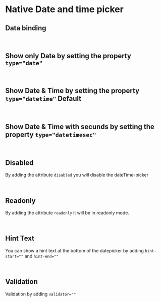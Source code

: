 # Native Date and time picker

## Data binding

<hhl-live-editor title="" style="overflow:none" htmlCode='
    <template>
    <div class="flexRow items-center gap-8 flexWrap"> 
          <H_datetime label="Date" v-model="dato"></H_datetime>
          <H_input readonly :model-value="formatDate(dato)" label="Value"></H_input>
    </div>
    </template>
    <script>
      // import { * as dateFormat } from "components/utils/dateFormat";
      const { dateFormat } = fakeImport;
      const dato = ref(new Date());
      function formatDate(date) {
            if (date) {
                  return dateFormat.D_01_dec_2021_HHMMSSms(date); 
            } else {
                  return "undefined"
            }            
      }
      return { dato, formatDate }
    </script>
'>
</hhl-live-editor>

<br>

## Show only Date by setting the property `type="date"`

<hhl-live-editor title="" style="overflow:none" htmlCode='
    <template>
    <div class="flexRow items-center gap-8 flexWrap"> 
          <H_datetime type="date" label="Date" v-model="dato"></H_datetime>
          <H_input readonly :model-value="formatDate(dato)" label="Value"></H_input>
    </div>
    </template>
    <script>
      // import { * as dateFormat } from "components/utils/dateFormat";
      const { dateFormat } = fakeImport;
      const dato = ref(new Date());
      function formatDate(date) {
            if (date) {
                  return dateFormat.D_01_dec_2021_HHMMSSms(date); 
            } else {
                  return "undefined"
            }            
      }
      return { dato, formatDate }
    </script>
'>
</hhl-live-editor>

<br>

## Show Date & Time by setting the property `type="datetime"` Default

<hhl-live-editor title="" style="overflow:none" htmlCode='
    <template>
    <div class="flexRow items-center gap-8 flexWrap"> 
          <H_datetime type="datetime" label="Date" v-model="dato"></H_datetime>
          <H_input readonly :model-value="formatDate(dato)" label="Value"></H_input>
    </div>
    </template>
    <script>
      // import { * as dateFormat } from "components/utils/dateFormat";
      const { dateFormat } = fakeImport;
      const dato = ref(new Date());
      function formatDate(date) {
            if (date) {
                  return dateFormat.D_01_dec_2021_HHMMSSms(date); 
            } else {
                  return "undefined"
            }            
      }
      return { dato, formatDate }
    </script>
'>
</hhl-live-editor>

<br>

## Show Date & Time with secunds by setting the property `type="datetimesec"`

<hhl-live-editor title="" style="overflow:none" htmlCode='
    <template>
    <div class="flexRow items-center gap-8 flexWrap"> 
          <H_datetime type="datetimesec" label="Date" v-model="dato"></H_datetime>
          <H_input readonly :model-value="formatDate(dato)" label="Value"></H_input>
    </div>
    </template>
    <script>
      // import { * as dateFormat } from "components/utils/dateFormat";
      const { dateFormat } = fakeImport;
      const dato = ref(new Date());
      function formatDate(date) {
            if (date) {
                  return dateFormat.D_01_dec_2021_HHMMSSms(date); 
            } else {
                  return "undefined"
            }            
      }
      return { dato, formatDate }
    </script>
'>
</hhl-live-editor>

<br>

## Disabled

By adding the attribute `disabled` you will disable the dateTime-picker

<hhl-live-editor title="" style="overflow:none" htmlCode='
    <template>
    <div class="flexRow items-center gap-8 flexWrap"> 
          <H_datetime disabled label="Date" v-model="dato"></H_datetime>
          <H_input readonly :model-value="formatDate(dato)" label="Value"></H_input>
    </div>
    </template>
    <script>
      // import { * as dateFormat } from "components/utils/dateFormat";
      const { dateFormat } = fakeImport;
      const dato = ref(new Date());
      function formatDate(date) {
            if (date) {
                  return dateFormat.D_01_dec_2021_HHMMSSms(date); 
            } else {
                  return "undefined"
            }            
      }
      return { dato, formatDate }
    </script>
'>
</hhl-live-editor>

<br>

## Readonly

By adding the attribute `readonly` it will be in readonly mode.

<hhl-live-editor title="" style="overflow:none" htmlCode='
    <template>
    <div class="flexRow items-center gap-8 flexWrap"> 
          <H_datetime readonly label="Date" v-model="dato"></H_datetime>
          <H_input readonly :model-value="formatDate(dato)" label="Value"></H_input>
    </div>
    </template>
    <script>
      // import { * as dateFormat } from "components/utils/dateFormat";
      const { dateFormat } = fakeImport;
      const dato = ref(new Date());
      function formatDate(date) {
            if (date) {
                  return dateFormat.D_01_dec_2021_HHMMSSms(date); 
            } else {
                  return "undefined"
            }            
      }
      return { dato, formatDate }
    </script>
'>
</hhl-live-editor>

<br>



## Hint Text

You can show a hint text at the bottom of the datepicker by adding `hint-start=""` and `hint-end=""`

<hhl-live-editor title="" style="overflow:none" htmlCode='
    <template>
    <div class="flexRow items-center gap-8 flexWrap"> 
          <H_datetime  hint-start="hint-start." hint-end="hint-end." label="Date" v-model="dato"></H_datetime>
          <H_input readonly :model-value="formatDate(dato)" label="Value"></H_input>
    </div>
    </template>
    <script>
      // import { * as dateFormat } from "components/utils/dateFormat";
      const { dateFormat } = fakeImport;
      const dato = ref(new Date());
      function formatDate(date) {
            if (date) {
                  return dateFormat.D_01_dec_2021_HHMMSSms(date); 
            } else {
                  return "undefined"
            }            
      }
      return { dato, formatDate }
    </script>
'>
</hhl-live-editor>

<br>


## Validation

Validation by adding `validator=""`

<hhl-live-editor title="" style="overflow:none" htmlCode='
    <template>
    <div class="flexRow items-center gap-8 flexWrap"> 
          <H_datetime  label="Date" v-model="dato" :validator="[v.dateRequired]"></H_datetime>
          <H_input readonly :model-value="formatDate(dato)" label="Value"></H_input>
    </div>
    </template>
    <script>
        // import { validator } from "components/utils/validator";
        const { dateFormat, validator } = fakeImport;      
        const v = validator;
      const dato = ref(null);
      function formatDate(date) {
            if (date) {
                  return dateFormat.D_01_dec_2021_HHMMSSms(date); 
            } else {
                  return "undefined"
            }            
      }
      return { dato, formatDate, v }
    </script>
'>
</hhl-live-editor>

<br>